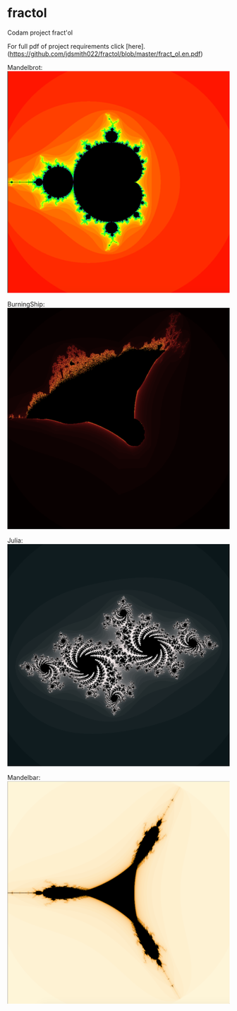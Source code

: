 # fractol
Codam project fract'ol

For full pdf of project requirements click [here].(https://github.com/jdsmith022/fractol/blob/master/fract_ol.en.pdf)

Mandelbrot: 
![Image description](https://github.com/jdsmith022/fractol/blob/master/pictures/Mandelbrot.png)

BurningShip:
![Image description](https://github.com/jdsmith022/fractol/blob/master/pictures/BurningShip.png)

Julia: 
![Image description](https://github.com/jdsmith022/fractol/blob/master/pictures/Julia.png)

Mandelbar: 
![Image description](https://github.com/jdsmith022/fractol/blob/master/pictures/Mandelbar.png)
